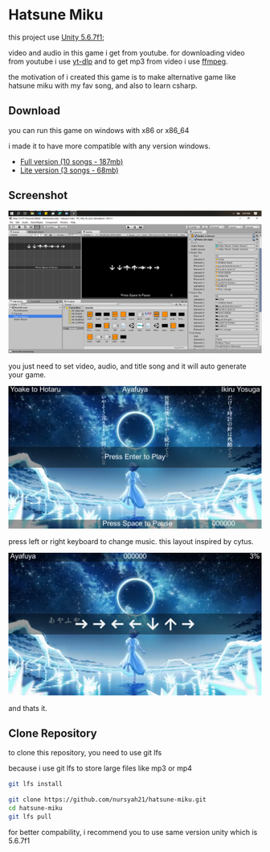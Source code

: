 # Hatsune Miku

this project use [Unity 5.6.7f1](https://unity.com/releases/editor/archive);

video and audio in this game i get from youtube. 
for downloading video from youtube i use [yt-dlp](https://github.com/yt-dlp/yt-dlp?tab=readme-ov-file#installation) and to get mp3 from video i use [ffmpeg](https://ffmpeg.org/download.html).

the motivation of i created this game is to make alternative game like hatsune miku with my fav song,
and also to learn csharp. 


## Download

you can run this game on windows with x86 or x86_64

i made it to have more compatible with any version windows.

- [Full version (10 songs - 187mb)](https://github.com/nursyah21/hatsune-miku/releases/tag/1.0.0)
- [Lite version (3 songs - 68mb)](https://github.com/nursyah21/hatsune-miku/releases/tag/1.0.0-lite)


## Screenshot
![image](./ssEditor.png)

you just need to set video, audio, and title song and it will auto generate your game.

![image](./ssGame1.png)

press left or right keyboard to change music. this layout inspired by cytus.

![image](./ssGame2.png)

and thats it.

## Clone Repository

to clone this repository, you need to use git lfs 

because i use git lfs to store large files like mp3 or mp4

```bash
git lfs install
```

```bash
git clone https://github.com/nursyah21/hatsune-miku.git
cd hatsune-miku
git lfs pull
```

for better compability, i recommend you to use same version unity which is 5.6.7f1